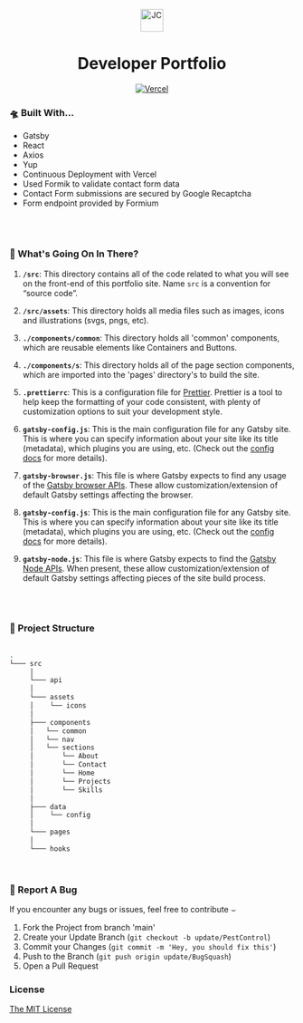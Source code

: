 <p align="center">
  <img alt="JC" src="src/assets/icons/favicon.ico" width="40" />
</p>

<h1 align="center">
  Developer Portfolio
</h1>

<a href="https://jcoletta.vercel.app" align="center">

![Vercel](https://img.shields.io/static/v1?label=Deployed%20with&message=Vercel&color=lightyellow)

</a>

### 🛸 Built With...

- Gatsby
- React
- Axios
- Yup
- Continuous Deployment with <a href="https://vercel.com/" rel="noopener noreferral" style="text-decoration: none;">Vercel</a>
- Used <a href="https://formik.org/" rel="noopener noreferral" style="text-decoration: none;">Formik</a> to validate contact form data
- Contact Form submissions are secured by Google Recaptcha
- Form endpoint provided by <a href="https://formium.io" rel="noopener noreferral" style="text-decoration: none;">Formium</a>

<br /><br />

### &#x1F9D0; What's Going On In There?

1.  **`/src`**: This directory contains all of the code related to what you will see on the front-end of this portfolio site. Name `src` is a convention for “source code”.

2.  **`/src/assets`**: This directory holds all media files such as images, icons and illustrations (svgs, pngs, etc).

3.  **`./components/common`**: This directory holds all 'common' components, which are reusable elements like Containers and Buttons.

4.  **`./components/s`**: This directory holds all of the page section components, which are imported into the 'pages' directory's to build the site.

5.  **`.prettierrc`**: This is a configuration file for [Prettier](https://prettier.io/). Prettier is a tool to help keep the formatting of your code consistent, with plenty of customization options to suit your development style.

6.  **`gatsby-config.js`**: This is the main configuration file for any Gatsby site. This is where you can specify information about your site like its title (metadata), which plugins you are using, etc. (Check out the [config docs](https://www.gatsbyjs.com/docs/reference/config-files/gatsby-config/) for more details).

7.  **`gatsby-browser.js`**: This file is where Gatsby expects to find any usage of the [Gatsby browser APIs](https://www.gatsbyjs.com/docs/reference/config-files/gatsby-browser/). These allow customization/extension of default Gatsby settings affecting the browser.

8.  **`gatsby-config.js`**: This is the main configuration file for any Gatsby site. This is where you can specify information about your site like its title (metadata), which plugins you are using, etc. (Check out the [config docs](https://www.gatsbyjs.com/docs/reference/config-files/gatsby-config/) for more details).

9.  **`gatsby-node.js`**: This file is where Gatsby expects to find the [Gatsby Node APIs](https://www.gatsbyjs.com/docs/reference/config-files/gatsby-node/). When present, these allow customization/extension of default Gatsby settings affecting pieces of the site build process.

<br /><br />

### 🌳 Project Structure

```bash

.
└─── src
     │
     └─── api
     │
     └─── assets
     │    └── icons
     │
     ├─── components
     │   └── common
     │   └── nav
     │   └── sections
     │       └── About
     │       └── Contact
     │       └── Home
     │       └── Projects
     │       └── Skills
     │
     ├─── data
     │    └── config
     │
     └─── pages
     │
     └─── hooks

```

<br />

### 🐛 Report A Bug

If you encounter any bugs or issues, feel free to contribute &smile;

1. Fork the Project from branch 'main'
2. Create your Update Branch (`git checkout -b update/PestControl`)
3. Commit your Changes (`git commit -m 'Hey, you should fix this'`)
4. Push to the Branch (`git push origin update/BugSquash`)
5. Open a Pull Request
   <br />

### License

[The MIT License](https://www.mit.edu/~amini/LICENSE.md)
